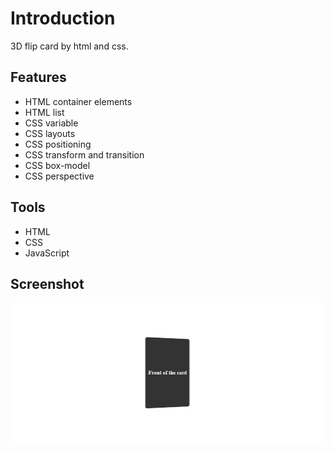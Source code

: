 # Introduction

3D flip card by html and css.

## Features

- HTML container elements
- HTML list
- CSS variable
- CSS layouts
- CSS positioning
- CSS transform and transition
- CSS box-model
- CSS perspective

## Tools

- HTML
- CSS
- JavaScript

## Screenshot

![Screenshot of multiple group cube exercise](./preview.png)
